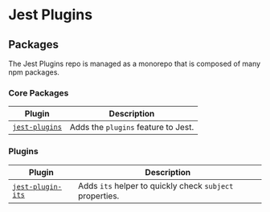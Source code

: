 # Jest Plugins

## Packages

The Jest Plugins repo is managed as a monorepo that is composed of many npm packages.

### Core Packages

| Plugin | Description |
|--------|-------------|
| [`jest-plugins`](/packages/jest-plugins) | Adds the `plugins` feature to Jest. |

### Plugins

| Plugin | Description |
|--------|-------------|
| [`jest-plugin-its`](/packages/jest-plugin-its) | Adds `its` helper to quickly check `subject` properties. |
